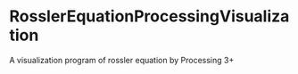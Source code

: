 # RosslerEquationProcessingVisualization
A visualization program of rossler equation by Processing 3+

